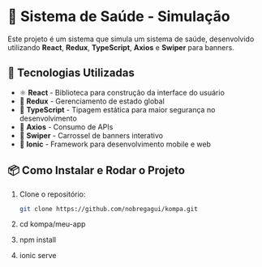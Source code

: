 # 🏥 Sistema de Saúde - Simulação

Este projeto é um sistema que simula um sistema de saúde, desenvolvido utilizando **React**, **Redux**, **TypeScript**, **Axios** e **Swiper** para banners.

## 🚀 Tecnologias Utilizadas

- ⚛️ **React** - Biblioteca para construção da interface do usuário  
- 🔄 **Redux** - Gerenciamento de estado global  
- 🦺 **TypeScript** - Tipagem estática para maior segurança no desenvolvimento  
- 🔗 **Axios** - Consumo de APIs  
- 🎠 **Swiper** - Carrossel de banners interativo  
- 📱 **Ionic** - Framework para desenvolvimento mobile e web  

## 📦 Como Instalar e Rodar o Projeto

1. Clone o repositório:
   ```sh
   git clone https://github.com/nobregagui/kompa.git

2. cd kompa/meu-app

3. npm install

4. ionic serve
